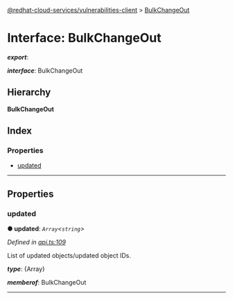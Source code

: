 [@redhat-cloud-services/vulnerabilities-client](../README.md) > [BulkChangeOut](../interfaces/bulkchangeout.md)

# Interface: BulkChangeOut

*__export__*: 

*__interface__*: BulkChangeOut

## Hierarchy

**BulkChangeOut**

## Index

### Properties

* [updated](bulkchangeout.md#updated)

---

## Properties

<a id="updated"></a>

###  updated

**● updated**: *`Array`<`string`>*

*Defined in [api.ts:109](https://github.com/RedHatInsights/javascript-clients/blob/master/packages/vulnerabilities/git-api/api.ts#L109)*

List of updated objects/updated object IDs.

*__type__*: {Array}

*__memberof__*: BulkChangeOut

___


